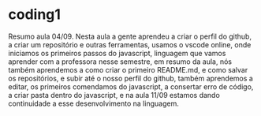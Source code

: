 # coding1
Resumo aula 04/09. Nesta aula a gente aprendeu a criar o perfil do github, a criar um repositório e outras ferramentas, usamos o vscode online, onde iniciamos os primeiros passos do javascript, linguagem que vamos aprender com a professora nesse semestre, em resumo da aula, nós também aprendemos a como criar o primeiro README.md, e como salvar os repositórios, e subir até o nosso perfil do github, também aprendemos a editar, os primeiros comendamos do javascript, a consertar erro de código, a criar pasta dentro do javascript, e na aula 11/09 estamos dando continuidade a esse desenvolvimento na linguagem.
